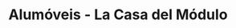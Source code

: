 ---
title: "Alumóveis - La Casa del Módulo"
url: /montevideo/alumoveis-la-casa-del-modulo/
shop: Möbel
---